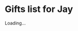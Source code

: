 # Gifts list for Jay
<div class="list">Loading...</div>
<script>
async function list() {
  const listURL = "./assets/jay.json";
  const list = new Request(listURL);
  const wishlist = await fetch(list);
  const WL = await wishlist.json();
  createList(WL);
};

function createList(list) {
  console.log('createList');
  const div = document.getElementById("list");
  if (div) div.innerHTML = list;
};

list();
</script>